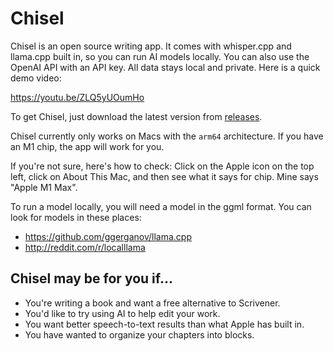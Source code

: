 # Chisel

Chisel is an open source writing app. It comes with whisper.cpp and llama.cpp built in, so you can run AI models locally. You can also use the OpenAI API with an API key. All data stays local and private. Here is a quick demo video:

https://youtu.be/ZLQ5yUOumHo

To get Chisel, just download the latest version from [releases](https://github.com/egonSchiele/chisel/releases/tag/v0.3.1).

Chisel currently only works on Macs with the `arm64` architecture. If you have an M1 chip, the app will work for you. 

If you're not sure, here's how to check: Click on the Apple icon on the top left, click on About This Mac, and then see what it says for chip. Mine says "Apple M1 Max".

To run a model locally, you will need a model in the ggml format. You can look for models in these places:

- https://github.com/ggerganov/llama.cpp
- http://reddit.com/r/localllama

## Chisel may be for you if...
- You're writing a book and want a free alternative to Scrivener.
- You'd like to try using AI to help edit your work.
- You want better speech-to-text results than what Apple has built in. 
- You have wanted to organize your chapters into blocks.
